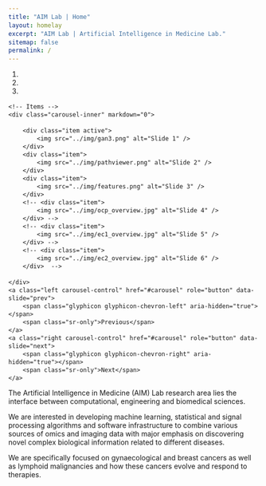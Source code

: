 ```yaml
---
title: "AIM Lab | Home"
layout: homelay
excerpt: "AIM Lab | Artificial Intelligence in Medicine Lab."
sitemap: false
permalink: /
---
```


<div markdown="0" id="carousel" class="carousel slide" data-ride="carousel" data-interval="8000" data-pause="hover" >
    <!-- Menu -->
    <ol class="carousel-indicators">
        <li data-target="#carousel" data-slide-to="0" class="active"></li>
        <li data-target="#carousel" data-slide-to="1"></li>
        <li data-target="#carousel" data-slide-to="2"></li>
        <!-- <li data-target="#carousel" data-slide-to="4"></li> -->
        <!-- <li data-target="#carousel" data-slide-to="5"></li> -->
        <!-- <li data-target="#carousel" data-slide-to="6"></li> -->
    </ol>

<!-- NOTE: USE 3400 x 1600px as default image size! -->

    <!-- Items -->
    <div class="carousel-inner" markdown="0">

        <div class="item active">
            <img src="../img/gan3.png" alt="Slide 1" />
        </div>
        <div class="item">
            <img src="../img/pathviewer.png" alt="Slide 2" />
        </div>
        <div class="item">
            <img src="../img/features.png" alt="Slide 3" />
        </div>
        <!-- <div class="item">
            <img src="../img/ocp_overview.jpg" alt="Slide 4" />
        </div> -->
        <!-- <div class="item">
            <img src="../img/ec1_overview.jpg" alt="Slide 5" />
        </div> -->
        <!-- <div class="item">
            <img src="../img/ec2_overview.jpg" alt="Slide 6" />
        </div>  -->

    </div>
    <a class="left carousel-control" href="#carousel" role="button" data-slide="prev">
        <span class="glyphicon glyphicon-chevron-left" aria-hidden="true"></span>
        <span class="sr-only">Previous</span>
    </a>
    <a class="right carousel-control" href="#carousel" role="button" data-slide="next">
        <span class="glyphicon glyphicon-chevron-right" aria-hidden="true"></span>
        <span class="sr-only">Next</span>
    </a>
</div>

The Artificial Intelligence in Medicine (AIM) Lab research area lies the interface between computational, engineering and biomedical sciences.

We are interested in developing machine learning, statistical and signal processing algorithms and software infrastructure to combine various sources of omics and imaging data with major emphasis on discovering novel complex biological information related to different diseases.

We are specifically focused on gynaecological and breast cancers as well as lymphoid malignancies and how these cancers evolve and respond to therapies.
